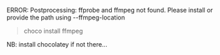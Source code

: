 ERROR: Postprocessing: ffprobe and ffmpeg not found. Please install or provide the path using --ffmpeg-location

> choco install ffmpeg

NB: install chocolatey if not there...
